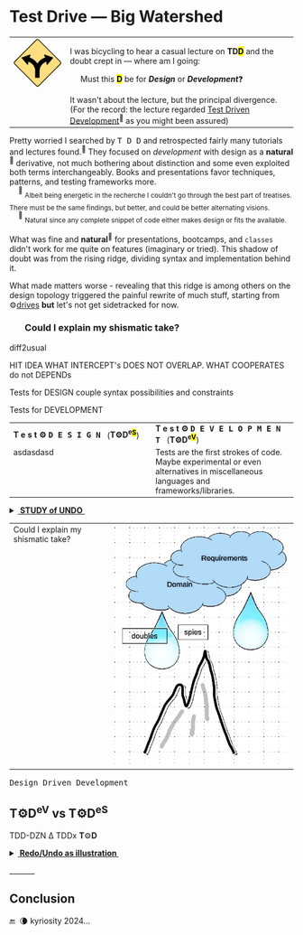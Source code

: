 # Test Drive &mdash; Big Watershed

<table><tr valign="top"><td>
<picture><img width="150px" alt="&nbsp;Y-fork: yellow" src="../../../../_rsc/_img/signs/road/Y-fork_yellow(cleanpng.com)_250px.png" title="Courtesy of www.cleanpng.com" /></picture>    
  </td><td><p>I was bicycling to hear a casual lecture on <b>TD<mark>D</mark></b> and the doubt crept in &mdash; where am I going: </p>
    <p></p>&nbsp;&nbsp;&nbsp;&nbsp;&nbsp;Must this <mark><b>D</b></mark> be for <b><i>Design</i></b> or <b><i>Development</i></b>❓</p>
It wasn't about the lecture, but the principal divergence.<br />
(For the record: the lecture regarded <a href="https://en.wikipedia.org/wiki/Test-driven_development">Test Driven Development</a><sup>🔗</sup> as you might been assured)
</td></tr></table>

Pretty worried I searched by <kbd>T D D</kbd> and retrospected fairly many tutorials and lectures found.<sup>🙋</sup> They focused on _development_ with design as a **natural**<sup>🌵</sup> derivative, not much bothering about distinction and some even exploited both terms interchangeably. Books and presentations favor techniques, patterns, and testing frameworks more.\
&nbsp;&nbsp;&nbsp;&nbsp;<sup>🙋</sup> <sub>Albeit being energetic in the recherche I couldn't go through the best part of treatises. There must be the same findings, but better, and could be better alternating visions.</sub>\
&nbsp;&nbsp;&nbsp;&nbsp;<sup>🌵</sup> <sub>Natural since any complete snippet of code either makes design or fits the available.</sub>

What was fine and **natural**<sup>🌵</sup> for presentations, bootcamps, and `classes` didn't work for me quite on features (imaginary or tried). This shadow of doubt was from the rising ridge, dividing syntax and implementation behind it.

What made matters worse - revealing that this ridge is among others on the design topology triggered the painful rewrite of much stuff, starting from ⚙️[drives](../../../../software/design/drive) **but** let's not get sidetracked for now.

<h3>&nbsp;&nbsp;&nbsp;&nbsp;&nbsp;&nbsp;&nbsp;Could I explain my shismatic take?</h3>

diff2usual

HIT IDEA 
WHAT INTERCEPT's DOES NOT OVERLAP. WHAT COOPERATES do not DEPENDs

Tests for DESIGN couple syntax possibilities and constraints



Tests for DEVELOPMENT 

<table><tr /><tr><td width=50%><b>T e s t ⚙️ <samp>D E S I G N</samp></b>&nbsp;&nbsp;&nbsp;(<b>T⚙️D<sup>e<mark>S</mark></sup></b>)</td>
  <td><b>T e s t ⚙️ <samp>D E V E L O P M E N T</samp></b>&nbsp;&nbsp;&nbsp;(<b>T⚙️D<sup>e<mark>V</mark></sup></b>)</td></tr><tr valign="top"><td>asdasdasd</td><td>
  Tests are the first strokes of code. Maybe experimental or even alternatives in miscellaneous languages and frameworks/libraries.
</td></tr></table>

<details><summary><ins>&nbsp;<b>STUDY of UNDO</b>&nbsp;</ins></summary>

LINK TO PRJ

<table><tr valign="top"><td width=50%></td></tr></table>
  
</details>

<table><tr valign="top"><td>
Could I explain my shismatic take?
</td><td width="*">
<picture><img src="../../../../_rsc/_img/illus/TDD_watershed.jpg" alt="&nbsp;&nbsp;Test watershed illustration as nature" /></picture>
</td></tr></table>

<samp>Design Driven Development</samp>

## T⚙️D<sup>eV</sup> vs T⚙️D<sup>eS</sup>

TDD-DZN Δ
TDDx  **T**⚙️**D**

<details><summary><b><ins>&nbsp;Redo/Undo as illustration&nbsp;</ins></b></summary>

ADD CLICK IMAGE
[Reversible](https://github.com/Kyriosity/use-dev/tree/main/README+/projects/Rvrs)

\_______

</details>

\_______

## Conclusion



 🔚 &nbsp;🌘 kyriosity 2024...
